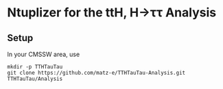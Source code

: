 # Ntuplizer for the ttH, H→ττ Analysis

## Setup

In your CMSSW area, use

    mkdir -p TTHTauTau
    git clone https://github.com/matz-e/TTHTauTau-Analysis.git TTHTauTau/Analysis
